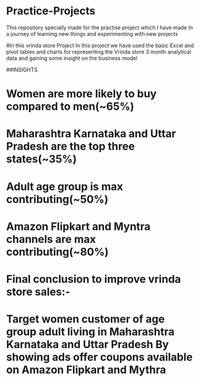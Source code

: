 # Practice-Projects
This repository specially made for the practise project which I have made In a journey of learning new things and experimenting with new projects

#In this vrinda store Project In this project we have used the basic Excel and pivot tables and charts for representing the Vrinda store 3 month analytical data and gaining some insight on the business model

##INSIGHTS

# Women are more likely to buy compared to men(~65%)
# Maharashtra Karnataka and Uttar Pradesh are the top three states(~35%)
# Adult age group is max contributing(~50%)
# Amazon Flipkart and Myntra channels are max contributing(~80%)

# Final conclusion to improve vrinda store sales:-

# Target women customer of age group adult living in Maharashtra Karnataka and Uttar Pradesh By showing ads offer coupons available on Amazon Flipkart and Mythra
